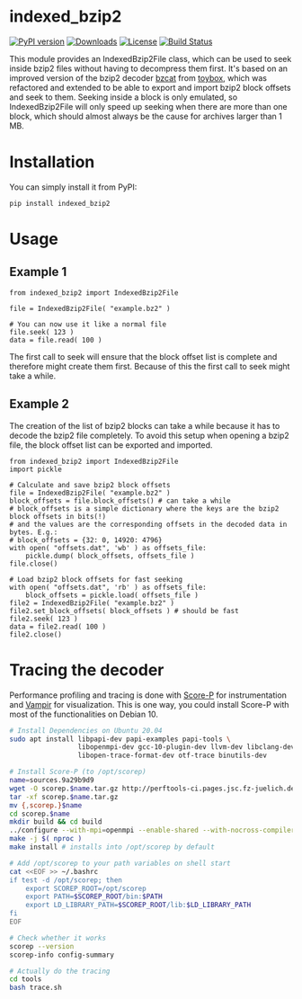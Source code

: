 # indexed_bzip2

[![PyPI version](https://badge.fury.io/py/indexed-bzip2.svg)](https://badge.fury.io/py/indexed-bzip2)
[![Downloads](https://pepy.tech/badge/indexed-bzip2/month)](https://pepy.tech/project/indexed-bzip2/month)
[![License](https://img.shields.io/badge/license-MIT-blue.svg)](http://opensource.org/licenses/MIT)
[![Build Status](https://travis-ci.org/mxmlnkn/indexed_bzip2.svg?branch=master)](https://travis-ci.com/mxmlnkn/indexed_bzip2)

This module provides an IndexedBzip2File class, which can be used to seek inside bzip2 files without having to decompress them first.
It's based on an improved version of the bzip2 decoder [bzcat](https://github.com/landley/toybox/blob/c77b66455762f42bb824c1aa8cc60e7f4d44bdab/toys/other/bzcat.c) from [toybox](https://landley.net/code/toybox/), which was refactored and extended to be able to export and import bzip2 block offsets and seek to them.
Seeking inside a block is only emulated, so IndexedBzip2File will only speed up seeking when there are more than one block, which should almost always be the cause for archives larger than 1 MB.


# Installation

You can simply install it from PyPI:
```
pip install indexed_bzip2
```

# Usage

## Example 1

```python3
from indexed_bzip2 import IndexedBzip2File

file = IndexedBzip2File( "example.bz2" )

# You can now use it like a normal file
file.seek( 123 )
data = file.read( 100 )
```

The first call to seek will ensure that the block offset list is complete and therefore might create them first.
Because of this the first call to seek might take a while.

## Example 2

The creation of the list of bzip2 blocks can take a while because it has to decode the bzip2 file completely.
To avoid this setup when opening a bzip2 file, the block offset list can be exported and imported.

```python3
from indexed_bzip2 import IndexedBzip2File
import pickle

# Calculate and save bzip2 block offsets
file = IndexedBzip2File( "example.bz2" )
block_offsets = file.block_offsets() # can take a while
# block_offsets is a simple dictionary where the keys are the bzip2 block offsets in bits(!)
# and the values are the corresponding offsets in the decoded data in bytes. E.g.:
# block_offsets = {32: 0, 14920: 4796}
with open( "offsets.dat", 'wb' ) as offsets_file:
    pickle.dump( block_offsets, offsets_file )
file.close()

# Load bzip2 block offsets for fast seeking
with open( "offsets.dat", 'rb' ) as offsets_file:
    block_offsets = pickle.load( offsets_file )
file2 = IndexedBzip2File( "example.bz2" )
file2.set_block_offsets( block_offsets ) # should be fast
file2.seek( 123 )
data = file2.read( 100 )
file2.close()
```


# Tracing the decoder

Performance profiling and tracing is done with [Score-P](https://www.vi-hps.org/projects/score-p/) for instrumentation and [Vampir](https://vampir.eu/) for visualization.
This is one way, you could install Score-P with most of the functionalities on Debian 10.

```bash
# Install Dependencies on Ubuntu 20.04
sudo apt install libpapi-dev papi-examples papi-tools \
                 libopenmpi-dev gcc-10-plugin-dev llvm-dev libclang-dev libunwind-dev \
                 libopen-trace-format-dev otf-trace binutils-dev

# Install Score-P (to /opt/scorep)
name=sources.9a29b9d9
wget -O scorep.$name.tar.gz http://perftools-ci.pages.jsc.fz-juelich.de/scorep/branches/master/$name.tar.gz
tar -xf scorep.$name.tar.gz
mv {,scorep.}$name
cd scorep.$name
mkdir build && cd build
../configure --with-mpi=openmpi --enable-shared --with-nocross-compiler-suite=clang --prefix=/opt/scorep-6.0-master-clang
make -j $( nproc )
make install # installs into /opt/scorep by default

# Add /opt/scorep to your path variables on shell start
cat <<EOF >> ~/.bashrc
if test -d /opt/scorep; then
    export SCOREP_ROOT=/opt/scorep
    export PATH=$SCOREP_ROOT/bin:$PATH
    export LD_LIBRARY_PATH=$SCOREP_ROOT/lib:$LD_LIBRARY_PATH
fi
EOF

# Check whether it works
scorep --version
scorep-info config-summary

# Actually do the tracing
cd tools
bash trace.sh
```
